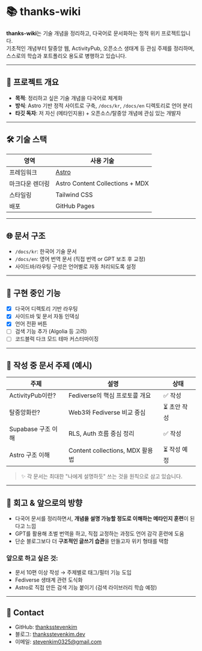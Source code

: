 # 📚 thanks-wiki

**thanks-wiki**는 기술 개념을 정리하고, 다국어로 문서화하는 정적 위키 프로젝트입니다.  
기초적인 개념부터 탈중앙 웹, ActivityPub, 오픈소스 생태계 등 관심 주제를 정리하며,  
스스로의 학습과 포트폴리오 용도로 병행하고 있습니다.

---

## 🧭 프로젝트 개요

- **목적**: 정리하고 싶은 기술 개념을 다국어로 체계화
- **방식**: Astro 기반 정적 사이트로 구축, `/docs/kr`, `/docs/en` 디렉토리로 언어 분리
- **타깃 독자**: 저 자신 (메타인지용) + 오픈소스/탈중앙 개념에 관심 있는 개발자

---

## 🛠️ 기술 스택

| 영역 | 사용 기술 |
|------|------------|
| 프레임워크 | [Astro](https://astro.build/) |
| 마크다운 렌더링 | Astro Content Collections + MDX |
| 스타일링 | Tailwind CSS |
| 배포 | GitHub Pages |

---

## 🌐 문서 구조

- `/docs/kr`: 한국어 기술 문서
- `/docs/en`: 영어 번역 문서 (직접 번역 or GPT 보조 후 교정)
- 사이드바/라우팅 구성은 언어별로 자동 처리되도록 설정

---

## 🧩 구현 중인 기능

- [x] 다국어 디렉토리 기반 라우팅
- [x] 사이드바 및 문서 자동 인덱싱
- [x] 언어 전환 버튼
- [ ] 검색 기능 추가 (Algolia 등 고려)
- [ ] 코드블럭 다크 모드 테마 커스터마이징

---

## 📖 작성 중 문서 주제 (예시)

| 주제 | 설명 | 상태 |
|------|------|------|
| ActivityPub이란? | Fediverse의 핵심 프로토콜 개요 | ✅ 작성 |
| 탈중앙화란? | Web3와 Fediverse 비교 중심 | ⏳ 초안 작성 |
| Supabase 구조 이해 | RLS, Auth 흐름 중심 정리 | ✅ 작성 |
| Astro 구조 이해 | Content collections, MDX 활용법 | ⏳ 작성 예정 |

> ✨ 각 문서는 최대한 "나에게 설명하듯" 쓰는 것을 원칙으로 삼고 있습니다.

---

## 🧠 회고 & 앞으로의 방향

- 다국어 문서를 정리하면서, **개념을 설명 가능할 정도로 이해하는 메타인지 훈련**이 된다고 느낌
- GPT를 활용해 초벌 번역을 하고, 직접 교정하는 과정도 언어 감각 훈련에 도움
- 단순 블로그보다 더 **구조적인 글쓰기 습관**을 만들고자 위키 형태를 택함

### 앞으로 하고 싶은 것:
- 문서 10편 이상 작성 → 주제별로 태그/필터 기능 도입
- Fediverse 생태계 관련 도식화
- Astro로 직접 만든 검색 기능 붙이기 (검색 라이브러리 학습 예정)

---

## 🤝 Contact

- GitHub: [thanksstevenkim](https://github.com/thanksstevenkim)
- 블로그: [thanksstevenkim.dev](https://thanksstevenkim.dev)
- 이메일: stevenkim0325@gmail.com
